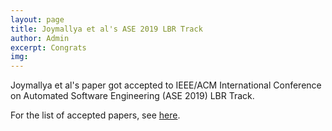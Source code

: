 ```yaml
---
layout: page
title: Joymallya et al's ASE 2019 LBR Track
author: Admin
excerpt: Congrats
img: 
---
```

Joymallya et al's paper got accepted to IEEE/ACM International Conference on Automated Software Engineering (ASE 2019) LBR Track.

For the list of accepted papers, see [here](https://2019.ase-conferences.org/track/ase-2019-Late-Breaking-Results).
